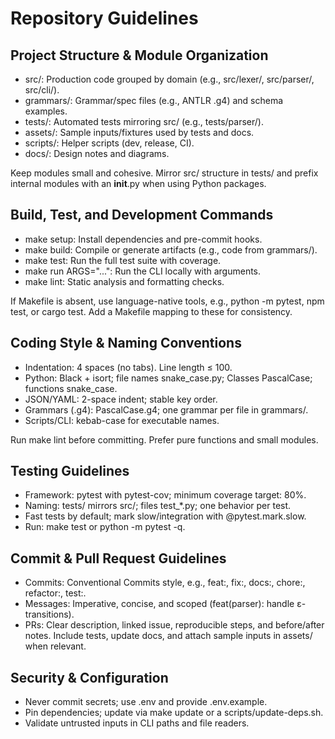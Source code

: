 # Repository Guidelines

## Project Structure & Module Organization
- src/: Production code grouped by domain (e.g., src/lexer/, src/parser/, src/cli/).
- grammars/: Grammar/spec files (e.g., ANTLR .g4) and schema examples.
- tests/: Automated tests mirroring src/ (e.g., tests/parser/).
- assets/: Sample inputs/fixtures used by tests and docs.
- scripts/: Helper scripts (dev, release, CI).
- docs/: Design notes and diagrams.

Keep modules small and cohesive. Mirror src/ structure in tests/ and prefix internal modules with an __init__.py when using Python packages.

## Build, Test, and Development Commands
- make setup: Install dependencies and pre-commit hooks.
- make build: Compile or generate artifacts (e.g., code from grammars/).
- make test: Run the full test suite with coverage.
- make run ARGS="...": Run the CLI locally with arguments.
- make lint: Static analysis and formatting checks.

If Makefile is absent, use language-native tools, e.g., python -m pytest, npm test, or cargo test. Add a Makefile mapping to these for consistency.

## Coding Style & Naming Conventions
- Indentation: 4 spaces (no tabs). Line length ≤ 100.
- Python: Black + isort; file names snake_case.py; Classes PascalCase; functions snake_case.
- JSON/YAML: 2-space indent; stable key order.
- Grammars (.g4): PascalCase.g4; one grammar per file in grammars/.
- Scripts/CLI: kebab-case for executable names.

Run make lint before committing. Prefer pure functions and small modules.

## Testing Guidelines
- Framework: pytest with pytest-cov; minimum coverage target: 80%.
- Naming: tests/ mirrors src/; files test_*.py; one behavior per test.
- Fast tests by default; mark slow/integration with @pytest.mark.slow.
- Run: make test or python -m pytest -q.

## Commit & Pull Request Guidelines
- Commits: Conventional Commits style, e.g., feat:, fix:, docs:, chore:, refactor:, test:.
- Messages: Imperative, concise, and scoped (feat(parser): handle ε-transitions).
- PRs: Clear description, linked issue, reproducible steps, and before/after notes. Include tests, update docs, and attach sample inputs in assets/ when relevant.

## Security & Configuration
- Never commit secrets; use .env and provide .env.example.
- Pin dependencies; update via make update or a scripts/update-deps.sh.
- Validate untrusted inputs in CLI paths and file readers.
